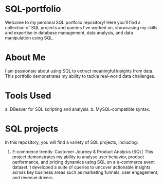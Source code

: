 # SQL-portfolio
Welcome to my personal SQL portfolio repository! Here you'll find a collection of SQL projects and queries I've worked on, showcasing my skills and expertise in database management, data analysis, and data manipulation using SQL.

# About Me
I am passionate about using SQL to extract meaningful insights from data. This portfolio demonstrates my ability to tackle real-world data challenges. 

# Tools Used
a. DBeaver for SQL scripting and analysis.
b. MySQL-compatible syntax.

# SQL projects
In this repository, you will find a variety of SQL projects, including:
1. E-commerce trends: Customer Journey & Product Analysis (SQL)
This project demonstrates my ability to analyse user behavior, product performance, and pricing dynamics using SQL on a e-commerce event dataset. I developed a suite of queries to uncover actionable insights across key business areas such as marketing funnels, user engagement, and revenue drivers.
